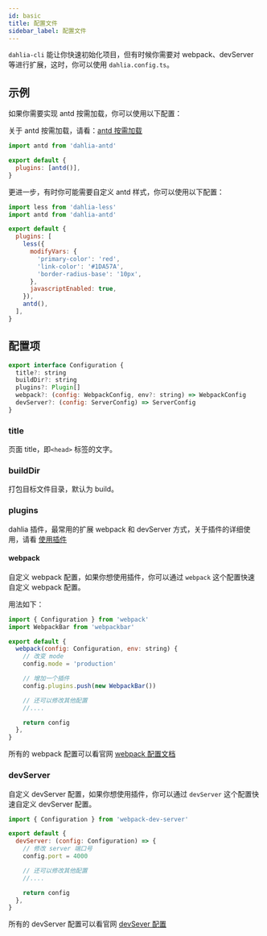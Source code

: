 ```yaml
---
id: basic
title: 配置文件
sidebar_label: 配置文件
---
```


`dahlia-cli` 能让你快速初始化项目，但有时候你需要对 webpack、devServer 等进行扩展，这时，你可以使用 `dahlia.config.ts`。

## 示例

如果你需要实现 antd 按需加载，你可以使用以下配置：

关于 antd 按需加载，请看：[antd 按需加载](https://ant.design/docs/react/getting-started-cn#%E6%8C%89%E9%9C%80%E5%8A%A0%E8%BD%BD)

```js
import antd from 'dahlia-antd'

export default {
  plugins: [antd()],
}
```

更进一步，有时你可能需要自定义 antd 样式，你可以使用以下配置：

```js
import less from 'dahlia-less'
import antd from 'dahlia-antd'

export default {
  plugins: [
    less({
      modifyVars: {
        'primary-color': 'red',
        'link-color': '#1DA57A',
        'border-radius-base': '10px',
      },
      javascriptEnabled: true,
    }),
    antd(),
  ],
}
```

## 配置项

```js
export interface Configuration {
  title?: string
  buildDir?: string
  plugins?: Plugin[]
  webpack?: (config: WebpackConfig, env?: string) => WebpackConfig
  devServer?: (config: ServerConfig) => ServerConfig
}
```

### title

页面 title，即`<head>` 标签的文字。

### buildDir

打包目标文件目录，默认为 build。

### plugins

dahlia 插件，最常用的扩展 webpack 和 devServer 方式，关于插件的详细使用，请看 [使用插件](/docs/config/plugin)

#### webpack

自定义 webpack 配置，如果你想使用插件，你可以通过 `webpack` 这个配置快速自定义 webpack 配置。

用法如下：

```js
import { Configuration } from 'webpack'
import WebpackBar from 'webpackbar'

export default {
  webpack(config: Configuration, env: string) {
    // 改变 mode
    config.mode = 'production'

    // 增加一个插件
    config.plugins.push(new WebpackBar())

    // 还可以修改其他配置
    //....

    return config
  },
}
```

所有的 webpack 配置可以看官网 [webpack 配置文档](https://webpack.js.org/configuration)

### devServer

自定义 devServer 配置，如果你想使用插件，你可以通过 `devServer` 这个配置快速自定义 devServer 配置。

```js
import { Configuration } from 'webpack-dev-server'

export default {
  devServer: (config: Configuration) => {
    // 修改 server 端口号
    config.port = 4000

    // 还可以修改其他配置
    //....

    return config
  },
}
```

所有的 devServer 配置可以看官网 [devSever 配置](https://webpack.js.org/configuration/dev-server#devserver)
